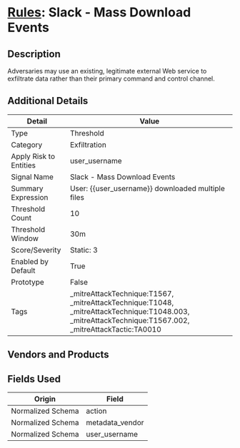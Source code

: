 # [Rules](README.md): Slack - Mass Download Events

## Description
Adversaries may use an existing, legitimate external Web service to exfiltrate data rather than their primary command and control channel.

## Additional Details
|Detail|Value|
|----|----|
|Type|Threshold|
|Category|Exfiltration|
|Apply Risk to Entities|user_username|
|Signal Name|Slack - Mass Download Events|
|Summary Expression|User: {{user_username}} downloaded multiple files|
|Threshold Count|10|
|Threshold Window|30m|
|Score/Severity|Static: 3|
|Enabled by Default|True|
|Prototype|False|
|Tags|_mitreAttackTechnique:T1567, _mitreAttackTechnique:T1048, _mitreAttackTechnique:T1048.003, _mitreAttackTechnique:T1567.002, _mitreAttackTactic:TA0010|
## Vendors and Products


## Fields Used

|Origin|Field|
|----|----|
|Normalized Schema|action|
|Normalized Schema|metadata_vendor|
|Normalized Schema|user_username|


